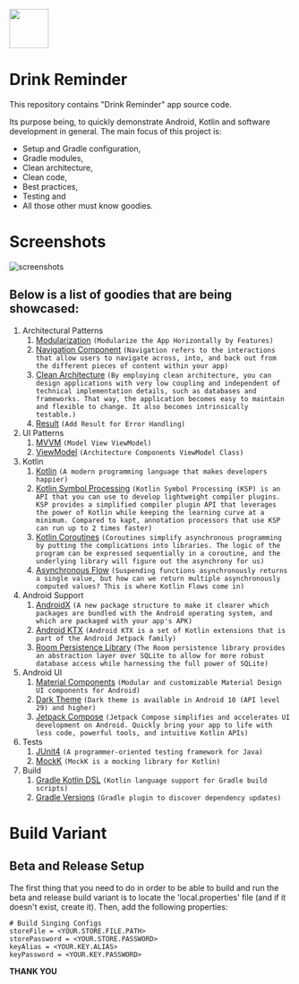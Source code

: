 <a href="https://play.google.com/store/apps/details?id=com.akshaw.drinkreminder"><img src="https://play.google.com/intl/en_us/badges/static/images/badges/en_badge_web_generic.png" height="70"></a>

# Drink Reminder

This repository contains "Drink Reminder" app source code.

Its purpose being, to quickly demonstrate Android, Kotlin and software development in general. The main focus of this project is:
- Setup and Gradle configuration,
- Gradle modules,
- Clean architecture,
- Clean code,
- Best practices,
- Testing and
- All those other must know goodies.

# Screenshots

![screenshots](https://github.com/Akshay-kumar79/Drink_Reminder/assets/58460601/2fc86c53-f286-492b-8eff-cca6b36e6a65)

## Below is a list of goodies that are being showcased:

1. Architectural Patterns
    1. [Modularization](https://medium.com/google-developer-experts/modularizing-android-applications-9e2d18f244a0)
       ```(Modularize the App Horizontally by Features)```
    2. [Navigation Component](https://developer.android.com/guide/navigation) ```(Navigation refers to the interactions that
       allow users to navigate across, into, and back out from the different pieces of content within your app)```
    3. [Clean Architecture](https://8thlight.com/blog/uncle-bob/2012/08/13/the-clean-architecture.html) ```(By employing
       clean architecture, you can design applications with very low coupling and independent of technical implementation
       details, such as databases and frameworks. That way, the application becomes easy to maintain and flexible to change.
       It also becomes intrinsically testable.)```
    4. [Result](https://arturdryomov.dev/posts/designing-errors-with-kotlin/) ```(Add Result for Error Handling)```
2. UI Patterns
    1. [MVVM](https://en.wikipedia.org/wiki/Model%E2%80%93view%E2%80%93viewmodel) ```(Model View ViewModel)```
    2. [ViewModel](https://developer.android.com/topic/libraries/architecture/viewmodel) ```(Architecture Components
       ViewModel Class)```
3. Kotlin
    1. [Kotlin](https://kotlinlang.org/) ```(A modern programming language that makes developers happier)```
    2. [Kotlin Symbol Processing](https://kotlinlang.org/docs/ksp-overview.html) ```(Kotlin Symbol Processing (KSP) is
       an API that you can use to develop lightweight compiler plugins. KSP provides a simplified compiler plugin API that
       leverages the power of Kotlin while keeping the learning curve at a minimum. Compared to kapt, annotation processors
       that use KSP can run up to 2 times faster)```
    3. [Kotlin Coroutines](https://kotlinlang.org/docs/reference/coroutines.html) ```(Coroutines simplify asynchronous
       programming by putting the complications into libraries. The logic of the program can be expressed sequentially in a
       coroutine, and the underlying library will figure out the asynchrony for us)```
    4. [Asynchronous Flow](https://kotlinlang.org/docs/reference/coroutines/flow.html) ```(Suspending functions
       asynchronously returns a single value, but how can we return multiple asynchronously computed values? This is where
       Kotlin Flows come in)```
4. Android Support
    1. [AndroidX](https://developer.android.com/topic/libraries/support-library/androidx-overview) ```(A new package
       structure to make it clearer which packages are bundled with the Android operating system, and which are packaged with
       your app's APK)```
    2. [Android KTX](https://developer.android.com/kotlin/ktx) ```(Android KTX is a set of Kotlin extensions that is part of
       the Android Jetpack family)```
    3. [Room Persistence Library](https://developer.android.com/topic/libraries/architecture/room) ```(The Room persistence
       library provides an abstraction layer over SQLite to allow for more robust database access while harnessing the full
       power of SQLite)```
5. Android UI
    1. [Material Components](https://github.com/material-components/material-components-android) ```(Modular and customizable
       Material Design UI components for Android)```
    2. [Dark Theme](https://developer.android.com/guide/topics/ui/look-and-feel/darktheme) ```(Dark theme is available in
       Android 10 (API level 29) and higher)```
    3. [Jetpack Compose](https://developer.android.com/jetpack/compose) ```(Jetpack Compose simplifies and accelerates UI
       development on Android. Quickly bring your app to life with less code, powerful tools, and intuitive Kotlin APIs)```
6. Tests
    1. [JUnit4](https://junit.org/junit4) ```(A programmer-oriented testing framework for Java)```
    2. [MockK](https://mockk.io) ```(MockK is a mocking library for Kotlin)```
7. Build
    1. [Gradle Kotlin DSL](https://github.com/gradle/kotlin-dsl) ```(Kotlin language support for Gradle build scripts)```
    2. [Gradle Versions](https://github.com/ben-manes/gradle-versions-plugin) ```(Gradle plugin to discover dependency
       updates)```

# Build Variant

## Beta and Release Setup
The first thing that you need to do in order to be able to build and run the beta and release build variant is to locate the 'local.properties'
file (and if it doesn't exist, create it). Then, add the following properties:
```
# Build Singing Configs
storeFile = <YOUR.STORE.FILE.PATH>
storePassword = <YOUR.STORE.PASSWORD>
keyAlias = <YOUR.KEY.ALIAS>
keyPassword = <YOUR.KEY.PASSWORD>
```

**THANK YOU**
